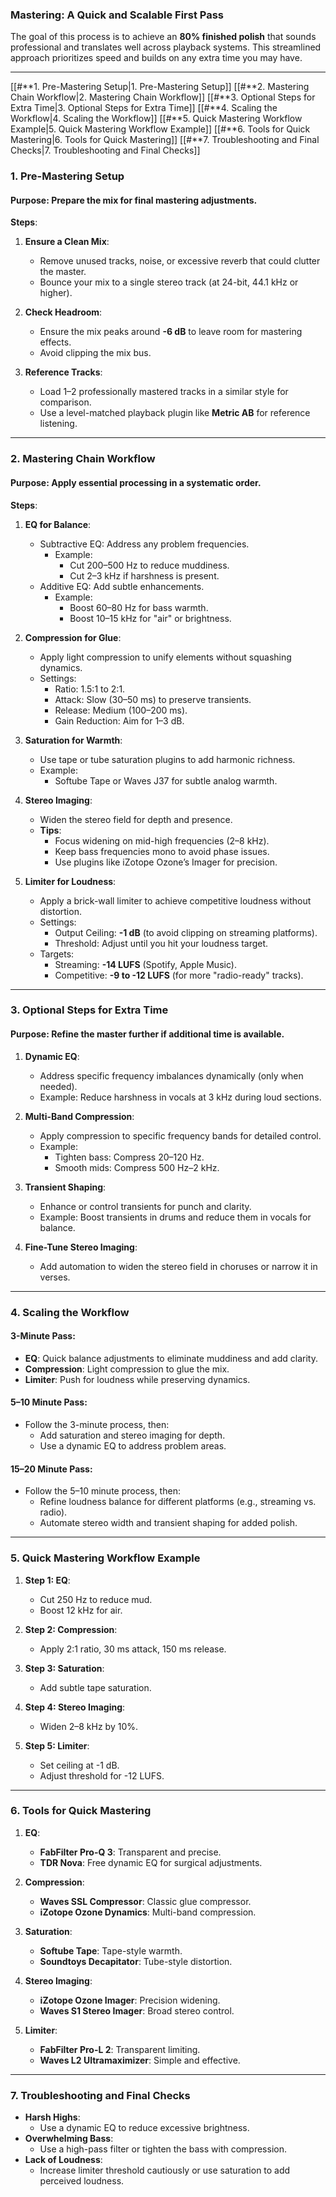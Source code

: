 ### **Mastering: A Quick and Scalable First Pass**

The goal of this process is to achieve an **80% finished polish** that sounds professional and translates well across playback systems. This streamlined approach prioritizes speed and builds on any extra time you may have.

---
[[#**1. Pre-Mastering Setup|1. Pre-Mastering Setup]]
[[#**2. Mastering Chain Workflow|2. Mastering Chain Workflow]]
[[#**3. Optional Steps for Extra Time|3. Optional Steps for Extra Time]]
[[#**4. Scaling the Workflow|4. Scaling the Workflow]]
[[#**5. Quick Mastering Workflow Example|5. Quick Mastering Workflow Example]]
[[#**6. Tools for Quick Mastering|6. Tools for Quick Mastering]]
[[#**7. Troubleshooting and Final Checks|7. Troubleshooting and Final Checks]]

### **1. Pre-Mastering Setup**

#### **Purpose**: Prepare the mix for final mastering adjustments.

**Steps**:

1. **Ensure a Clean Mix**:
    
    - Remove unused tracks, noise, or excessive reverb that could clutter the master.
    - Bounce your mix to a single stereo track (at 24-bit, 44.1 kHz or higher).
2. **Check Headroom**:
    
    - Ensure the mix peaks around **-6 dB** to leave room for mastering effects.
    - Avoid clipping the mix bus.
3. **Reference Tracks**:
    
    - Load 1–2 professionally mastered tracks in a similar style for comparison.
    - Use a level-matched playback plugin like **Metric AB** for reference listening.

---

### **2. Mastering Chain Workflow**

#### **Purpose**: Apply essential processing in a systematic order.

**Steps**:

1. **EQ for Balance**:
    
    - Subtractive EQ: Address any problem frequencies.
        - Example:
            - Cut 200–500 Hz to reduce muddiness.
            - Cut 2–3 kHz if harshness is present.
    - Additive EQ: Add subtle enhancements.
        - Example:
            - Boost 60–80 Hz for bass warmth.
            - Boost 10–15 kHz for "air" or brightness.
2. **Compression for Glue**:
    
    - Apply light compression to unify elements without squashing dynamics.
    - Settings:
        - Ratio: 1.5:1 to 2:1.
        - Attack: Slow (30–50 ms) to preserve transients.
        - Release: Medium (100–200 ms).
        - Gain Reduction: Aim for 1–3 dB.
3. **Saturation for Warmth**:
    
    - Use tape or tube saturation plugins to add harmonic richness.
    - Example:
        - Softube Tape or Waves J37 for subtle analog warmth.
4. **Stereo Imaging**:
    
    - Widen the stereo field for depth and presence.
    - **Tips**:
        - Focus widening on mid-high frequencies (2–8 kHz).
        - Keep bass frequencies mono to avoid phase issues.
        - Use plugins like iZotope Ozone’s Imager for precision.
5. **Limiter for Loudness**:
    
    - Apply a brick-wall limiter to achieve competitive loudness without distortion.
    - Settings:
        - Output Ceiling: **-1 dB** (to avoid clipping on streaming platforms).
        - Threshold: Adjust until you hit your loudness target.
    - Targets:
        - Streaming: **-14 LUFS** (Spotify, Apple Music).
        - Competitive: **-9 to -12 LUFS** (for more "radio-ready" tracks).

---

### **3. Optional Steps for Extra Time**

#### **Purpose**: Refine the master further if additional time is available.

1. **Dynamic EQ**:
    
    - Address specific frequency imbalances dynamically (only when needed).
    - Example: Reduce harshness in vocals at 3 kHz during loud sections.
2. **Multi-Band Compression**:
    
    - Apply compression to specific frequency bands for detailed control.
    - Example:
        - Tighten bass: Compress 20–120 Hz.
        - Smooth mids: Compress 500 Hz–2 kHz.
3. **Transient Shaping**:
    
    - Enhance or control transients for punch and clarity.
    - Example: Boost transients in drums and reduce them in vocals for balance.
4. **Fine-Tune Stereo Imaging**:
    
    - Add automation to widen the stereo field in choruses or narrow it in verses.

---

### **4. Scaling the Workflow**

#### **3-Minute Pass**:

- **EQ**: Quick balance adjustments to eliminate muddiness and add clarity.
- **Compression**: Light compression to glue the mix.
- **Limiter**: Push for loudness while preserving dynamics.

#### **5–10 Minute Pass**:

- Follow the 3-minute process, then:
    - Add saturation and stereo imaging for depth.
    - Use a dynamic EQ to address problem areas.

#### **15–20 Minute Pass**:

- Follow the 5–10 minute process, then:
    - Refine loudness balance for different platforms (e.g., streaming vs. radio).
    - Automate stereo width and transient shaping for added polish.

---

### **5. Quick Mastering Workflow Example**

1. **Step 1: EQ**:
    
    - Cut 250 Hz to reduce mud.
    - Boost 12 kHz for air.
2. **Step 2: Compression**:
    
    - Apply 2:1 ratio, 30 ms attack, 150 ms release.
3. **Step 3: Saturation**:
    
    - Add subtle tape saturation.
4. **Step 4: Stereo Imaging**:
    
    - Widen 2–8 kHz by 10%.
5. **Step 5: Limiter**:
    
    - Set ceiling at -1 dB.
    - Adjust threshold for -12 LUFS.

---

### **6. Tools for Quick Mastering**

1. **EQ**:
    
    - **FabFilter Pro-Q 3**: Transparent and precise.
    - **TDR Nova**: Free dynamic EQ for surgical adjustments.
2. **Compression**:
    
    - **Waves SSL Compressor**: Classic glue compressor.
    - **iZotope Ozone Dynamics**: Multi-band compression.
3. **Saturation**:
    
    - **Softube Tape**: Tape-style warmth.
    - **Soundtoys Decapitator**: Tube-style distortion.
4. **Stereo Imaging**:
    
    - **iZotope Ozone Imager**: Precision widening.
    - **Waves S1 Stereo Imager**: Broad stereo control.
5. **Limiter**:
    
    - **FabFilter Pro-L 2**: Transparent limiting.
    - **Waves L2 Ultramaximizer**: Simple and effective.

---

### **7. Troubleshooting and Final Checks**

- **Harsh Highs**:
    - Use a dynamic EQ to reduce excessive brightness.
- **Overwhelming Bass**:
    - Use a high-pass filter or tighten the bass with compression.
- **Lack of Loudness**:
    - Increase limiter threshold cautiously or use saturation to add perceived loudness.